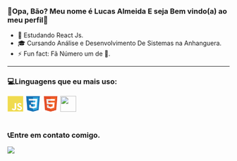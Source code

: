 ### 👋Opa, Bão? Meu nome é Lucas Almeida E seja Bem vindo(a) ao meu perfil👋


- 🌱 Estudando React Js.
- 🎓 Cursando Análise e Desenvolvimento De Sistemas na Anhanguera.
- ⚡ Fun fact: Fã Número um de 🥔.

<hr/>


### 💻Linguagens que eu mais uso:

<div> 
  <img width="36px" height="36px" src="https://raw.githubusercontent.com/devicons/devicon/master/icons/javascript/javascript-plain.svg"/>
  <img width="36px" height="36px" src="https://raw.githubusercontent.com/devicons/devicon/master/icons/css3/css3-original.svg"/>
  <img width="36px" height="36px" src="https://raw.githubusercontent.com/devicons/devicon/master/icons/html5/html5-original.svg"/>
  <img width="36px" height="36px" src="https://camo.githubusercontent.com/73ab9b9d0048d8a4b1110c1643d6b717b52ba97641dc5fe160191afe034187a4/68747470733a2f2f696d672e69636f6e73382e636f6d2f756c74726176696f6c65742f34302f3030303030302f72656163742d2d76322e706e67"/>
</div>

<br/>

### 📞Entre em contato comigo.

<div>
  <a href="https://www.linkedin.com/in/lucas-almeida-52b64522b" target="_blank"><img src="https://img.shields.io/badge/LinkedIn-0077B5?style=for-the-badge&logo=linkedin&logoColor=white" target="_blank"></a>
</div>
